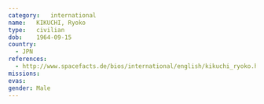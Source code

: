 ```yaml
---
category:	international
name:	KIKUCHI, Ryoko
type:	civilian
dob:	1964-09-15
country:
  - JPN
references:
  - http://www.spacefacts.de/bios/international/english/kikuchi_ryoko.htm
missions:
evas:
gender:	Male
---
```

